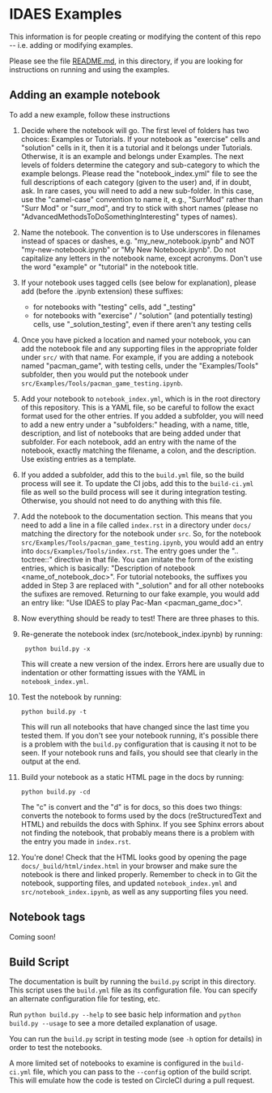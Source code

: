 # IDAES Examples

This information is for people creating or modifying the 
content of this repo -- i.e. adding or modifying examples.

Please see the file [README.md](README.md), in this directory, if you are looking for instructions on running
and using the examples.

## Adding an example notebook

To add a new example, follow these instructions

1. Decide where the notebook will go. The first level of folders has two choices: Examples or Tutorials.
If your notebook as "exercise" cells and "solution" cells in it, then it is a tutorial and it belongs under
Tutorials. Otherwise, it is an example and belongs under Examples. The next levels of folders determine the
category and sub-category to which the example belongs. Please read the "notebook_index.yml" file to see
the full descriptions of each category (given to the user) and, if in doubt, ask. In rare cases, you will need
to add a new sub-folder. In this case, use the "camel-case" convention to name it, e.g., "SurrMod" rather
than "Surr Mod" or "surr_mod", and try to stick with short names (please no "AdvancedMethodsToDoSomethingInteresting"
types of names).

2. Name the notebook. The convention is to Use underscores in filenames instead of spaces or dashes, e.g.
"my_new_notebook.ipynb" and NOT "my-new-notebook.ipynb" or "My New Notebook.ipynb". Do not capitalize any 
letters in the notebook name, except acronyms. Don't use the word "example" or "tutorial" in the notebook title.

3. If your notebook uses tagged cells (see below for explanation), please add (before the .ipynb extension)
these suffixes:

   - for notebooks with "testing" cells, add "_testing"
   - for notebooks with "exercise" / "solution" (and potentially testing) cells, use "_solution_testing",
     even if there aren't any testing cells

4. Once you have picked a location and named your notebook, you can add the notebook file and any supporting files
in the appropriate folder under `src/` with that name. For example, if you are adding a notebook named
"pacman_game", with testing cells, under the "Examples/Tools" subfolder, then you would put the notebook under
`src/Examples/Tools/pacman_game_testing.ipynb`.

5. Add your notebook to `notebook_index.yml`, which is in the root directory of this repository. This is a YAML
   file, so be careful to follow the exact format used for the other entries. If you added a subfolder, you will
   need to add a new entry under a "subfolders:" heading, with a name, title, description, and list of notebooks
   that are being added under that subfolder. For each notebook, add an entry with the name of the notebook,
   exactly matching the filename, a colon, and the description. Use existing entries as a template.
   
6. If you added a subfolder, add this to the `build.yml` file, so the build process will see it. To update the CI
   jobs, add this to the `build-ci.yml` file as well so the build process will see it during integration testing.
   Otherwise, you should not need to do anything with this file.

7. Add the notebook to the documentation section. This means that you need to add a line in a file called `index.rst`
   in a directory under `docs/` matching the directory for the notebook under `src`. So, for the 
   notebook `src/Examples/Tools/pacman_game_testing.ipynb`, you would add an entry into `docs/Examples/Tools/index.rst`.
   The entry goes under the ".. toctree::" directive in that file. You can imitate the form of the existing
   entries, which is basically: "Description of notebook <name_of_notebook_doc>". For tutorial notebooks, the suffixes
   you added in Step 3 are replaced with "_solution" and for all other notebooks the sufixes are removed.
   Returning to our fake example, you would add an entry like: "Use IDAES to play Pac-Man <pacman_game_doc>".
   
8. Now everything should be ready to test! There are three phases to this.

9. Re-generate the notebook index (src/notebook_index.ipynb) by running:
 
        python build.py -x
        
    This will create a new version of the index. Errors here are usually due to indentation 
    or other formatting issues with the YAML in `notebook_index.yml`.

10. Test the notebook by running:

        python build.py -t
        
    This will run all notebooks that have changed since the last time you tested them. If
    you don't see your notebook running, it's possible there is a problem with the `build.py`
    configuration that is causing it not to be seen. If your notebook runs and fails, you
    should see that clearly in the output at the end.
    
11. Build your notebook as a static HTML page in the docs by running:

        python build.py -cd
    
    The "c" is convert and the "d" is for docs, so this does two things: converts the notebook
    to forms used by the docs (reStructuredText and HTML) and rebuilds the docs with Sphinx.
    If you see Sphinx errors about not finding the notebook, that probably means there is a
    problem with the entry you made in `index.rst`.
    
12. You're done! Check that the HTML looks good by opening the page
  `docs/_build/html/index.html` in your browser and make sure the notebook is there and
  linked properly. Remember to check in to Git the notebook, supporting files, and updated
  `notebook_index.yml` and `src/notebook_index.ipynb`, as well as any supporting files
  you need.

## Notebook tags

Coming soon!

## Build Script

The documentation is built by running the `build.py` script in this directory.
This script uses the `build.yml` file as its configuration file. You can specify an
alternate configuration file for testing, etc.

Run `python build.py --help` to see basic help information and `python build.py --usage`
to see a more detailed explanation of usage.

You can run the `build.py` script in testing mode (see `-h` option for details) in order
to test the notebooks.

A more limited set of notebooks to examine is configured in the
`build-ci.yml` file, which you can pass to the `--config` option of the build
script. This will emulate how the code is tested on CircleCI during a pull request.

